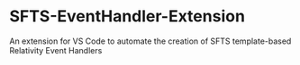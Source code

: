 # SFTS-EventHandler-Extension
An extension for VS Code to automate the creation of SFTS template-based Relativity Event Handlers
